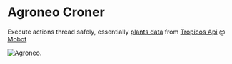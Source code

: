 # Agroneo Croner

Execute actions thread safely, essentially [plants data](https://fr.agroneo.com/gaia/specimens) from [Tropicos Api](https://services.tropicos.org/) @ [Mobot](https://www.mobot.org/)

[![Agroneo](https://agroneo.net/ui/logo@128x128.png)](https://agroneo.com). 